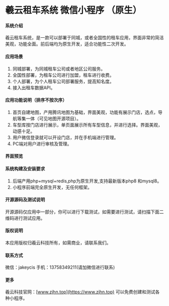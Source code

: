 # 羲云租车系统 微信小程序 （原生）

#### 系统介绍
羲云租车系统，是一款可以部署于同城，或者全国性的租车应用，界面非常的简洁美观，功能全面。前后端均为原生开发，适合功能性二次开发。

#### 应用场景
1. 同城部署，为同城租车公司或者地区公司服务。
2. 全国性部署，为租车公司进行加盟，租车进行收费。
3. 个人部署，为个人租车公司部署服务，提高知名度。
4. 接入出租车数据API。

#### 应用功能说明（排序不按次序）
1. 首页自建地图，产用腾讯地图为基础，界面美观，功能有展示门店，选点，导航等集一体（可见地图开源项目）。
2. 车型库按门店进行展示，单页面展示所有车型信息，并进行选择。界面美观，动感十足。
3. 用户微信登录就可以开设门店，并在手机端进行管理。
4. PC端对用户进行审核及管理。

#### 界面预览


#### 系统构建及安装要求

1.  后端产用php+mysql+redis,php为原生开发,支持最新版本php8 和mysql8。
2.  小程序前端完全原生开发，无任何框架。

#### 开源源码及测试说明

开源源码仅应用中一部分，你可以进行下载测试，如需要进行测试，请扫描下面二维码进行测试应用。

#### 版权说明
本应用版权归羲云科技所有，如需商业，请联系我们。


#### 联系方式

微信：jakeycis
手机：13758349211(请加微信进行联系)


#### 更多

羲云科技官网：[www.zjhn.top](https://www.zjhn.top)
可以免费创建和测试各种小程序。

